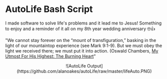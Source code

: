 # AutoLife Bash Script

I made software to solve life's problems and it lead me to Jesus! Something to enjoy and a reminder of it all on my 8th year wedding anniversary 🤓👍

"We cannot stay forever on the “mount of transfiguration,” basking in the light of our mountaintop experience (see Mark 9:1-9). But we must obey the light we received there; we must put it into action.
(Oswald Chambers, [My Utmost For His Highest: The Burning Heart](https://utmost.org/the-burning-heart/)"

<center>
	![AutoLife Output](https://github.com/alanoakes/autoLife/raw/master/lifeAuto.PNG)
</center>
